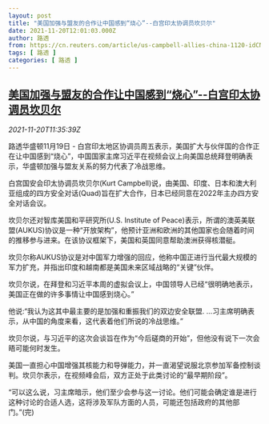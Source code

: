 ```yaml
---
layout: post
title: "美国加强与盟友的合作让中国感到“烧心”--白宫印太协调员坎贝尔"
date: 2021-11-20T12:01:03.000Z
author: 路透
from: https://cn.reuters.com/article/us-campbell-allies-china-1120-idCNKBS2I508K
tags: [ 路透 ]
categories: [ 路透 ]
---
```

<!--1637409663000-->
[美国加强与盟友的合作让中国感到“烧心”--白宫印太协调员坎贝尔](https://cn.reuters.com/article/us-campbell-allies-china-1120-idCNKBS2I508K)
------

<div>
<div><i>2021-11-20T11:35:39Z</i></div><p>路透华盛顿11月19日 - 白宫印太地区协调员周五表示，美国扩大与伙伴国的合作正在让中国感到“烧心”，中国国家主席习近平在视频会议上向美国总统拜登明确表示，华盛顿加强与盟友关系的努力代表了冷战思维。</p><p>白宫国安会印太协调员坎贝尔(Kurt Campbell)说，由美国、印度、日本和澳大利亚组成的四方安全对话(Quad)旨在扩大合作，日本已经同意在2022年主办四方安全对话会议。</p><p>坎贝尔还对智库美国和平研究所(U.S. Institute of Peace)表示，所谓的澳英美联盟(AUKUS)协议是一种“开放架构”，他预计亚洲和欧洲的其他国家也会随着时间的推移参与进来。在该协议框架下，美国和英国同意帮助澳洲获得核潜艇。</p><p>坎贝尔称AUKUS协议是对中国军力增强的回应，他称中国正进行当代最大规模的军力扩充，并指出印度和越南都是美国未来区域战略的“关键”伙伴。</p><p>坎贝尔说，在拜登和习近平本周的虚拟会议上，中国领导人已经“很明确地表示，美国正在做的许多事情让中国感到烧心。”</p><p>他说:“我认为这其中最主要的是加强和重振我们的双边安全联盟. ...习主席明确表示，从中国的角度来看，这代表着他们所说的冷战思维。”</p><p>坎贝尔说，与习近平的这次会谈旨在作为“今后磋商的开始”，但他没有说下一次会晤可能何时发生。</p><p>美国一直担心中国增强其核能力和导弹能力，并一直渴望说服北京参加军备控制谈判。坎贝尔表示，在视频峰会后，双方正处于此类讨论的“最早期阶段”。</p><p>“可以这么说，习主席暗示，他们至少会参与这一讨论。他们可能会确定谁是进行这种讨论的合适人选，这将涉及军队方面的人员，可能还包括政府的其他部门。”(完)</p>
</div>
